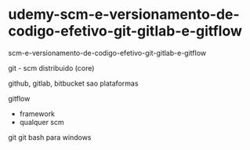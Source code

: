 # udemy-scm-e-versionamento-de-codigo-efetivo-git-gitlab-e-gitflow
scm-e-versionamento-de-codigo-efetivo-git-gitlab-e-gitflow


git - scm distribuido
(core)

github, gitlab, bitbucket sao plataformas 

gitflow
 - framework
 - qualquer scm

git
 git bash para windows


